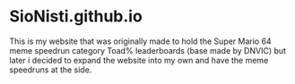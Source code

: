 # SioNisti.github.io
This is my website that was originally made to hold the Super Mario 64 meme speedrun category Toad% leaderboards (base made by DNVIC)
but later i decided to expand the website into my own and have the meme speedruns at the side.
